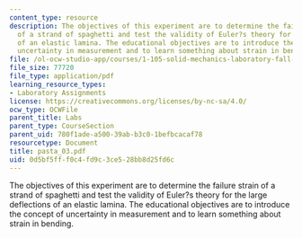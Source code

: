 ```yaml
---
content_type: resource
description: The objectives of this experiment are to determine the failure strain
  of a strand of spaghetti and test the validity of Euler?s theory for the large deflections
  of an elastic lamina. The educational objectives are to introduce the concept of
  uncertainty in measurement and to learn something about strain in bending.
file: /ol-ocw-studio-app/courses/1-105-solid-mechanics-laboratory-fall-2003/0d5bf5fff0c4fd9c3ce528bb8d25fd6c_pasta_03.pdf
file_size: 77720
file_type: application/pdf
learning_resource_types:
- Laboratory Assignments
license: https://creativecommons.org/licenses/by-nc-sa/4.0/
ocw_type: OCWFile
parent_title: Labs
parent_type: CourseSection
parent_uid: 780f1ade-a500-39ab-b3c0-1befbcacaf78
resourcetype: Document
title: pasta_03.pdf
uid: 0d5bf5ff-f0c4-fd9c-3ce5-28bb8d25fd6c
---
```

The objectives of this experiment are to determine the failure strain of a strand of spaghetti and test the validity of Euler?s theory for the large deflections of an elastic lamina. The educational objectives are to introduce the concept of uncertainty in measurement and to learn something about strain in bending.
